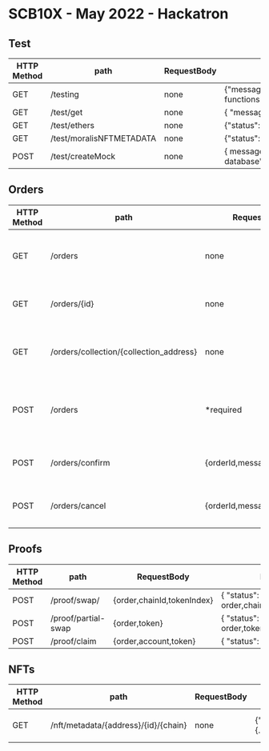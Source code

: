 # SCB10X - May 2022 - Hackatron

## Test

| HTTP Method | path                     | RequestBody | Response                                               |
| ----------- | ------------------------ | ----------- | ------------------------------------------------------ |
| GET         | /testing                 | none        | {"message":"The testing endpoint functions correctly"} |
| GET         | /test/get                | none        | { "message": "TESTGETJSON" }                           |
| GET         | /test/ethers             | none        | {"status":"ok","blocknumber":14834871}                 |
| GET         | /test/moralisNFTMETADATA | none        | {"status":"ok","metadata":{...metadata}}               |
| POST        | /test/createMock         | none        | { message: "new collection added to database" }        |

## Orders

| HTTP Method | path                                    | RequestBody                 | Response                                                |
| ----------- | --------------------------------------- | --------------------------- | ------------------------------------------------------- |
| GET         | /orders                                 | none                        | { "status": "ok", "orders": [{...},{...},{...}]}        |
| GET         | /orders/{id}                            | none                        | { "status": "ok", "order": {...}}                       |
| GET         | /orders/collection/{collection_address} | none                        | { "status": "ok", "orders": [{...},{...},{...}]}        |
| POST        | /orders                                 | \*required                  | { "status": "ok", "body": {...req.body} , "orderId": 1} |
| POST        | /orders/confirm                         | {orderId,message,signature} | { "status": "ok", "orderId": 1}                         |
| POST        | /orders/cancel                          | {orderId,message,signature} | { "status": "ok", "orderId": 1}                         |

## Proofs

| HTTP Method | path                | RequestBody                | Response                                         |
| ----------- | ------------------- | -------------------------- | ------------------------------------------------ |
| POST        | /proof/swap/        | {order,chainId,tokenIndex} | { "status": "ok", order,chainId,tokenIndex,proof |
| POST        | /proof/partial-swap | {order,token}              | { "status": "ok", order,token,proof}             |
| POST        | /proof/claim        | {order,account,token}      | { "status": "ok", proof}                         |

## NFTs

| HTTP Method | path                                 | RequestBody | Response                                 | Notes                                  |
| ----------- | ------------------------------------ | ----------- | ---------------------------------------- | -------------------------------------- |
| GET         | /nft/metadata/{address}/{id}/{chain} | none        | {"status":"ok","metadata":{...metadata}} | chainId is in hexadecimal (eg. "0x89") |
